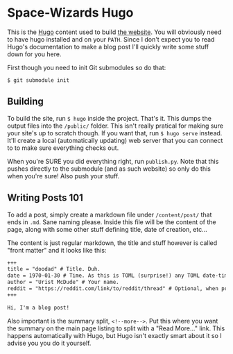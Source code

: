 # Space-Wizards Hugo

This is the [Hugo](https://gohugo.io) content used to build [the website](https://space-wizards.github.io). You will obviously need to have hugo installed and on your `PATH`. Since I don't expect you to read Hugo's documentation to make a blog post I'll quickly write some stuff down for you here.

First though you need to init Git submodules so do that:

```
$ git submodule init
```

## Building

To build the site, run `$ hugo` inside the project. That's it. This dumps the output files into the `/public/` folder. This isn't really pratical for making sure your site's up to scratch though. If you want that, run `$ hugo serve` instead. It'll create a local (automatically updating) web server that you can connect to to make sure everything checks out.

When you're SURE you did everything right, run `publish.py`. Note that this pushes directly to the submodule (and as such website) so only do this when you're sure! Also push your stuff.

## Writing Posts 101

To add a post, simply create a markdown file under `/content/post/` that ends in `.md`. Sane naming please. Inside this file will be the content of the page, along with some other stuff defining title, date of creation, etc...

The content is just regular markdown, the title and stuff however is called "front matter" and it looks like this:

```md
+++
title = "doodad" # Title. Duh.
date = 1970-01-30 # Time. As this is TOML (surprise!) any TOML date-time will do: https://github.com/toml-lang/toml#offset-date-time
author = "Urist McDude" # Your name.
reddit = "https://reddit.com/link/to/reddit/thread" # Optional, when provided with a link it'll show as "Join the discussion on Reddit" below the article.
+++

Hi, I'm a blog post!
```

Also important is the summary split, `<!--more-->`. Put this where you want the summary on the main page listing to split with a "Read More..." link. This happens automatically with Hugo, but Hugo isn't exactly smart about it so I advise you you do it yourself.
